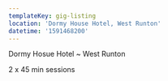 ```yaml
---
templateKey: gig-listing
location: 'Dormy House Hotel, West Runton'
datetime: '1591468200'
---
```

Dormy Hosue Hotel ~ West Runton

2 x 45 min sessions

